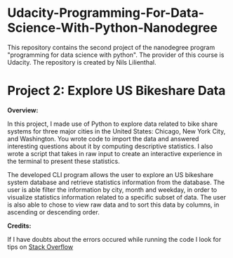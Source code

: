 # Udacity-Programming-For-Data-Science-With-Python-Nanodegree

This repository contains the second project of the nanodegree program "programming for data science with python". The provider of this course is Udacity. The repository is created by Nils Lilienthal.

# Project 2: Explore US Bikeshare Data

**Overview:**

In this project, I made use of Python to explore data related to bike share systems for three major cities in the United States: Chicago, New York City, and Washington. You wrote code to import the data and answered interesting questions about it by computing descriptive statistics. I also wrote a script that takes in raw input to create an interactive experience in the terminal to present these statistics.

The developed CLI program allows the user to explore an US bikeshare system database and retrieve statistics information from the database. The user is able filter the information by city, month and weekday, in order to visualize statistics information related to a specific subset of data. The user is also able to chose to view raw data and to sort this data by columns, in ascending or descending order.

**Credits:**

If I have doubts about the errors occured while running the code I look for tips on [Stack Overflow](https://stackoverflow.com/)